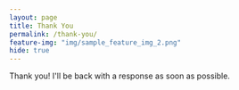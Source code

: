 ```yaml
---
layout: page
title: Thank You
permalink: /thank-you/
feature-img: "img/sample_feature_img_2.png"
hide: true
---
```


Thank you! I'll be back with a response as soon as possible.
